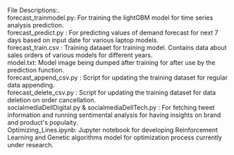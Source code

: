 File Descriptions:.  
forecast_trainmodel.py: For training the lightGBM model for time series analysis prediction.   
forecast_predict.py : For predicting values of demand forecast for next 7 days based on input date for various laptop models.  
forecast_train.csv : Training dataaet for training model. Contains data about sales orders of various models for different years.  
model.txt: Model image being dumped after training for after use by the prediction function.  
forecast_append_csv.py : Script for updating the training dataset for regular data appending.  
forecast_delete_csv.py : Script for updating the training dataset for data deletion on order cancellation.  
socialmediaDellDigital.py & socialmediaDellTech.py : For fetching tweet information and running sentimental analysis for having insights on brand and product's populaity.  
Optimizing_Lines.ipynb: Jupyter notebook for developing Reinforcement Learning and Genetic algorithms model for optimization process currently under research.



